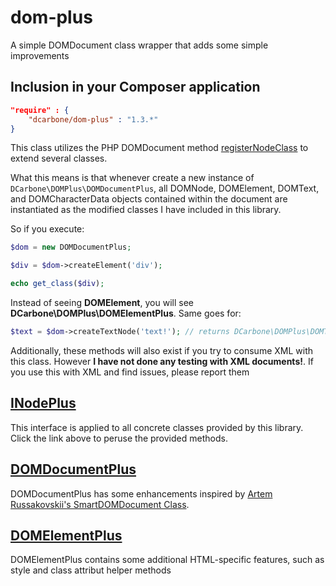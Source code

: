 dom-plus
========

A simple DOMDocument class wrapper that adds some simple improvements

## Inclusion in your Composer application

```json
"require" : {
    "dcarbone/dom-plus" : "1.3.*"
}
```

This class utilizes the PHP DOMDocument method <a href="http://www.php.net/manual/en/domdocument.registernodeclass.php" target="_blank">registerNodeClass</a> to extend several classes.

What this means is that whenever create a new instance of  ``` DCarbone\DOMPlus\DOMDocumentPlus ```, all DOMNode, DOMElement, DOMText, and DOMCharacterData objects contained within the document are
instantiated as the modified classes I have included in this library.

So if you execute:
```php
$dom = new DOMDocumentPlus;

$div = $dom->createElement('div');

echo get_class($div);
```

Instead of seeing **DOMElement**, you will see **DCarbone\DOMPlus\DOMElementPlus**.  Same goes for:

```php
$text = $dom->createTextNode('text!'); // returns DCarbone\DOMPlus\DOMTextPlus
```

Additionally, these methods will also exist if you try to consume XML with this class.  However **I have not done any testing with XML documents!**.
If you use this with XML and find issues, please report them

## [INodePlus](INODEPLUS.md)

This interface is applied to all concrete classes provided by this library.  Click the link above to peruse the provided methods.

## [DOMDocumentPlus](DOMDOCUMENTPLUS.md)

DOMDocumentPlus has some enhancements inspired by <a href="http://beerpla.net/projects/smartdomdocument-a-smarter-php-domdocument-class/" target="_blank">Artem Russakovskii's SmartDOMDocument Class</a>.

## [DOMElementPlus](DOMELEMENTPLUS.md)

DOMElementPlus contains some additional HTML-specific features, such as style and class attribut helper methods